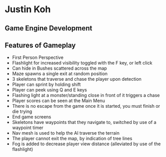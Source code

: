 # Justin Koh
## Game Engine Development

## Features of Gameplay
- First Person Perspective
- Flashlight for increased visibility toggled with the F key, or left click
- Can hide in Bushes scattered across the map
- Maze spawns a single exit at random position
- 3 skeletons that traverse and chase the player upon detection
- Player can sprint by holding shift
- Player can peek using Q and E keys
- Flashing light at a monster/standing close in front of it triggers a chase
- Player scores can be seen at the Main Menu
- There is no escape from the game once it is started, you must finish or die trying
- End game screens
- Skeletons have waypoints that they navigate to, switched by use of a waypoint timer
- Nav mesh is used to help the AI traverse the terrain
- The player cannot exit the map, by indication of tree lines
- Fog is added to decrease player view distance (alleviated by use of the flashlight)